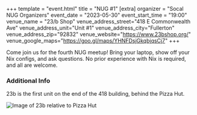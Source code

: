 +++
template = "event.html"
title = "NUG #1"
[extra]
organizer = "Socal NUG Organizers"
event_date = "2023-05-30"
event_start_time = "19:00"
venue_name = "23/b Shop"
venue_address_street="418 E Commonwealth Ave"
venue_address_unit="Unit #1"
venue_address_city="Fullerton"
venue_address_zip="92832"
venue_website="https://www.23bshop.org/"
venue_google_maps="https://goo.gl/maps/YHNFDsjGkqbjqsCj7"
+++

Come join us for the fourth NUG meetup! Bring your laptop, show off your Nix configs, and ask questions.
No prior experience with Nix is required, and all are welcome.

### Additional Info

23b is the first unit on the end of the 418 building, 
behind the Pizza Hut.

![Image of 23b relative to Pizza Hut](/images/events/2023-09-19/23b-directions.png)
